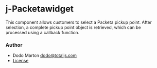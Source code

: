 # j-Packetawidget

This component allows customers to select a Packeta pickup point. After selection, a complete pickup point object is retrieved, which can be processed using a callback function.

### Author

- Dodo Marton <dodo@totaljs.com>
- [License](https://www.totaljs.com/license/)